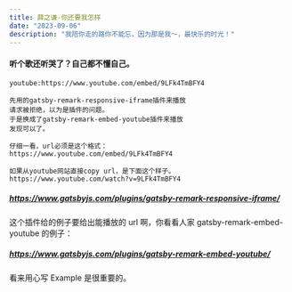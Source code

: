 ```yaml
---
title: 薛之谦-你还要我怎样
date: "2023-09-06"
description: "我陪你走的路你不能忘，因为那是我～，最快乐的时光！"
---
```


#### 听个歌还听哭了？自己都不懂自己。

`youtube:https://www.youtube.com/embed/9LFk4TmBFY4`

    先用的gatsby-remark-responsive-iframe插件来播放
    请求被拒绝，以为是插件的问题。
    于是换成了gatsby-remark-embed-youtube插件来播放
    发现可以了。

    仔细一看，url必须是这个格式：
    https://www.youtube.com/embed/9LFk4TmBFY4

    如果从youtube网站直接copy url，是下面这个样子。
    https://www.youtube.com/watch?v=9LFk4TmBFY4

##### https://www.gatsbyjs.com/plugins/gatsby-remark-responsive-iframe/

这个插件给的例子要给出能播放的 url 啊，你看看人家 gatsby-remark-embed-youtube 的例子：

##### https://www.gatsbyjs.com/plugins/gatsby-remark-embed-youtube/

看来用心写 Example 是很重要的。
